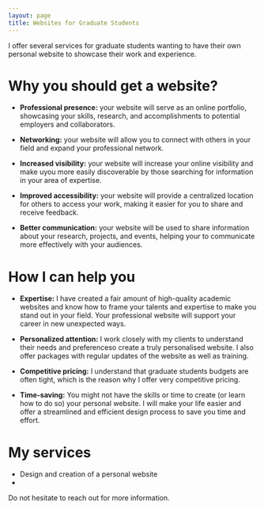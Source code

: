 ```yaml
---
layout: page
title: Websites for Graduate Students
---
```


I offer several services for graduate students wanting to have their own personal website to showcase their work and experience.

# Why you should get a website?

- **Professional presence:** your website will serve as an online portfolio, showcasing your skills, research, and accomplishments to potential employers and collaborators.

- **Networking:** your website will allow you to connect with others in your field and expand your professional network.

- **Increased visibility:** your website will increase your online visibility and make uyou more easily discoverable by those searching for information in your area of expertise.

- **Improved accessibility:** your website will provide a centralized location for others to access your work, making it easier for you to share and receive feedback.

- **Better communication:** your website will be used to share information about your research, projects, and events, helping your to communicate more effectively with your audiences.



# How I can help you

- **Expertise:** I have created a fair amount of high-quality  academic websites and know how to frame your talents and expertise to make you stand out in your field. Your professional website will support your career in new unexpected ways.

- **Personalized attention:** I work closely with my clients to understand their needs and preferenceso create a truly personalised website. I also offer packages with regular updates of the website as well as training.

- **Competitive pricing:** I understand that graduate students budgets are often tight, which is the reason why I offer very competitive pricing.

- **Time-saving:** You might not have the skills or time to create (or learn how to do so) your personal website. I will make your life easier and offer a streamlined and efficient design process to save you time and effort.



# My services

- Design and creation of a personal website
- 

Do not hesitate to reach out for more information.